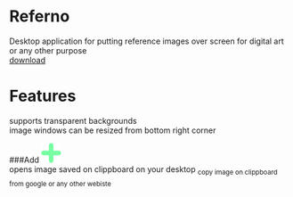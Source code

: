 # Referno
Desktop application for putting reference images over screen for digital art or any other purpose  
[download](https://github.com/AlexAndguladze/Referno/raw/main/Referno%20v1.0.0.zip)  
# Features
supports transparent backgrounds  
image windows can be resized from bottom right corner
 
###Add 
![alt text](https://github.com/AlexAndguladze/Referno/blob/main/Images/Add_icon.png?raw=true)  
opens image saved on clippboard on your desktop
<sub>copy image on clippboard from google or any other webiste</sub>
